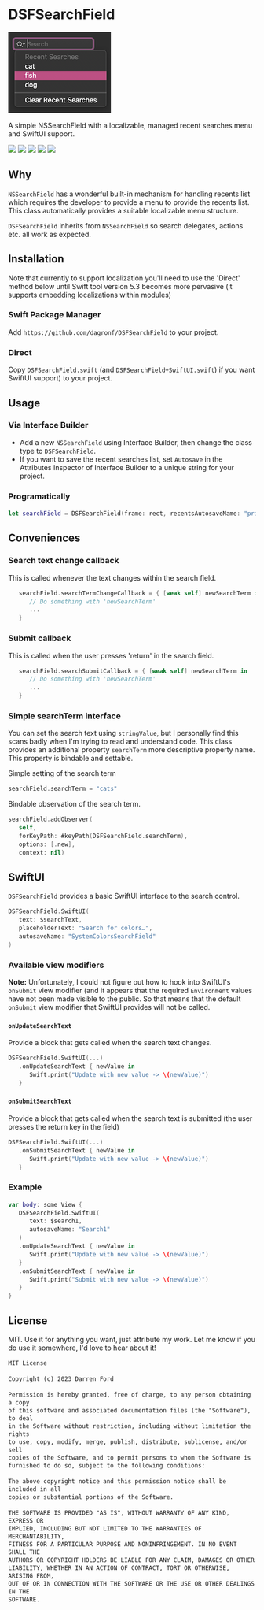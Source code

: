 # DSFSearchField

![](https://github.com/dagronf/dagronf.github.io/blob/master/art/projects/DSFSearchField/screenshot.png?raw=true)

A simple NSSearchField with a localizable, managed recent searches menu and SwiftUI support.

![](https://img.shields.io/github/v/tag/dagronf/DSFSearchField) ![](https://img.shields.io/badge/macOS-10.13+-red) ![](https://img.shields.io/badge/Swift-5.4-orange.svg)
![](https://img.shields.io/badge/License-MIT-lightgrey) [![](https://img.shields.io/badge/spm-compatible-brightgreen.svg?style=flat)](https://swift.org/package-manager)

## Why

`NSSearchField` has a wonderful built-in mechanism for handling recents list which requires the developer to provide a menu to provide the recents list.  This class automatically provides a suitable localizable menu structure.

`DSFSearchField` inherits from `NSSearchField` so search delegates, actions etc. all work as expected.

## Installation

Note that currently to support localization you'll need to use the 'Direct' method below until Swift tool version 5.3 becomes more pervasive (it supports embedding localizations within modules)

### Swift Package Manager

Add `https://github.com/dagronf/DSFSearchField` to your project.

### Direct

Copy `DSFSearchField.swift` (and `DSFSearchField+SwiftUI.swift`) if you want SwiftUI support) to your project.

## Usage

### Via Interface Builder

* Add a new `NSSearchField` using Interface Builder, then change the class type to `DSFSearchField`.
* If you want to save the recent searches list, set `Autosave` in the Attributes Inspector of Interface Builder to a unique string for your project.

### Programatically

```swift
let searchField = DSFSearchField(frame: rect, recentsAutosaveName: "primary-search")
```

## Conveniences

### Search text change callback

This is called whenever the text changes within the search field.

```swift
   searchField.searchTermChangeCallback = { [weak self] newSearchTerm in
      // Do something with 'newSearchTerm'
      ...
   }
```

### Submit callback

This is called when the user presses 'return' in the search field.

```swift
   searchField.searchSubmitCallback = { [weak self] newSearchTerm in
      // Do something with 'newSearchTerm'
      ...
   }
```

### Simple searchTerm interface

You can set the search text using `stringValue`, but I personally find this scans badly when I'm trying to read and understand code. This class provides an additional property `searchTerm` more descriptive property name. This property is bindable and settable.

Simple setting of the search term

```swift
searchField.searchTerm = "cats"
```

Bindable observation of the search term.

```swift
searchField.addObserver(
   self, 
   forKeyPath: #keyPath(DSFSearchField.searchTerm), 
   options: [.new], 
   context: nil)
```

## SwiftUI

`DSFSearchField` provides a basic SwiftUI interface to the search control.

```swift
DSFSearchField.SwiftUI(
   text: $searchText, 
   placeholderText: "Search for colors…",
   autosaveName: "SystemColorsSearchField"
)
```

### Available view modifiers

**Note:** Unfortunately, I could not figure out how to hook into SwiftUI's `onSubmit` view modifier (and it appears that
the required `Environment` values have not been made visible to the public. So that means that the default `onSubmit`
view modifier that SwiftUI provides will not be called.

#### `onUpdateSearchText`

Provide a block that gets called when the search text changes.

```swift
DSFSearchField.SwiftUI(...)
   .onUpdateSearchText { newValue in
      Swift.print("Update with new value -> \(newValue)")
   }
```

#### `onSubmitSearchText`

Provide a block that gets called when the search text is submitted (the user presses the return key in the field)

```swift
DSFSearchField.SwiftUI(...)
   .onSubmitSearchText { newValue in
      Swift.print("Update with new value -> \(newValue)")
   }
```

### Example

```swift
var body: some View {
   DSFSearchField.SwiftUI(
      text: $search1,
      autosaveName: "Search1"
   )
   .onUpdateSearchText { newValue in
      Swift.print("Update with new value -> \(newValue)")
   }
   .onSubmitSearchText { newValue in
      Swift.print("Submit with new value -> \(newValue)")
   }
}
```

## License

MIT. Use it for anything you want, just attribute my work. Let me know if you do use it somewhere, I'd love to hear about it!

```
MIT License

Copyright (c) 2023 Darren Ford

Permission is hereby granted, free of charge, to any person obtaining a copy
of this software and associated documentation files (the "Software"), to deal
in the Software without restriction, including without limitation the rights
to use, copy, modify, merge, publish, distribute, sublicense, and/or sell
copies of the Software, and to permit persons to whom the Software is
furnished to do so, subject to the following conditions:

The above copyright notice and this permission notice shall be included in all
copies or substantial portions of the Software.

THE SOFTWARE IS PROVIDED "AS IS", WITHOUT WARRANTY OF ANY KIND, EXPRESS OR
IMPLIED, INCLUDING BUT NOT LIMITED TO THE WARRANTIES OF MERCHANTABILITY,
FITNESS FOR A PARTICULAR PURPOSE AND NONINFRINGEMENT. IN NO EVENT SHALL THE
AUTHORS OR COPYRIGHT HOLDERS BE LIABLE FOR ANY CLAIM, DAMAGES OR OTHER
LIABILITY, WHETHER IN AN ACTION OF CONTRACT, TORT OR OTHERWISE, ARISING FROM,
OUT OF OR IN CONNECTION WITH THE SOFTWARE OR THE USE OR OTHER DEALINGS IN THE
SOFTWARE.
```

